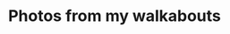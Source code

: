 ---
description: Updated February 6th - Added January 2025 and Flora.
#lastmod: 2025-02-06
title: Photos from my walkabouts
#featured_image: martin-martz-wRuhOOaG-Z4-unsplash.jpg # default: first image in this directory
# featured_image on the home page is used for OpenGraph cards, etc.
menus:
  main:
    name: Home
    weight: -1
# sub-galleries on list pages are sorted by date and weight (descending)
---